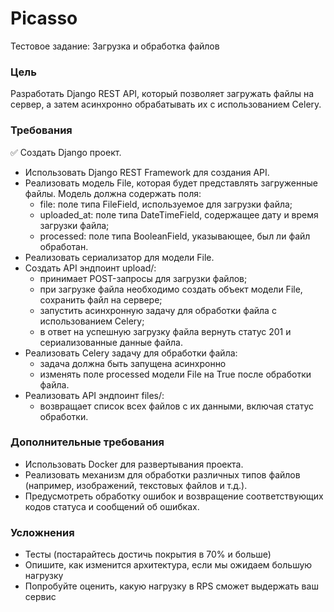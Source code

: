 # Picasso

Тестовое задание: Загрузка и обработка файлов

### Цель

Разработать Django REST API, который позволяет загружать файлы на сервер, а затем асинхронно обрабатывать их с использованием Celery.

### Требования

✅ Создать Django проект.
- Использовать Django REST Framework для создания API.
- Реализовать модель File, которая будет представлять загруженные файлы. Модель должна содержать поля:
  - file: поле типа FileField, используемое для загрузки файла;
  - uploaded_at: поле типа DateTimeField, содержащее дату и время загрузки файла;
  - processed: поле типа BooleanField, указывающее, был ли файл обработан.
- Реализовать сериализатор для модели File.
- Создать API эндпоинт upload/:
  - принимает POST-запросы для загрузки файлов;
  - при загрузке файла необходимо создать объект модели File, сохранить файл на сервере;
  - запустить асинхронную задачу для обработки файла с использованием Celery;
  - в ответ на успешную загрузку файла вернуть статус 201 и сериализованные данные файла.
- Реализовать Celery задачу для обработки файла:
  - задача должна быть запущена асинхронно
  - изменять поле processed модели File на True после обработки файла.
- Реализовать API эндпоинт files/:
  - возвращает список всех файлов с их данными, включая статус обработки.

### Дополнительные требования

- Использовать Docker для развертывания проекта.
- Реализовать механизм для обработки различных типов файлов (например, изображений, текстовых файлов и т.д.).
- Предусмотреть обработку ошибок и возвращение соответствующих кодов статуса и сообщений об ошибках.

### Усложнения

- Тесты (постарайтесь достичь покрытия в 70% и больше)
- Опишите, как изменится архитектура, если мы ожидаем большую нагрузку
- Попробуйте оценить, какую нагрузку в RPS сможет выдержать ваш сервис
